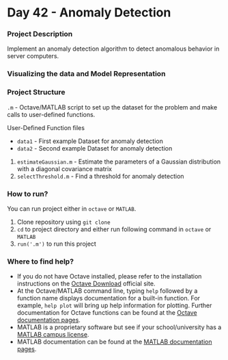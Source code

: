 # Day 42 - Anomaly Detection 

### Project Description
Implement an anomaly detection algorithm to detect anomalous behavior in server computers.

### Visualizing the data and Model Representation



### Project Structure 

`.m` - Octave/MATLAB script to set up the dataset for the problem and make calls to user-defined functions.

User-Defined Function files

* `data1` - First example Dataset for anomaly detection
* `data2` - Second example Dataset for anomaly detection

1. `estimateGaussian.m` - Estimate the parameters of a Gaussian distribution with a diagonal covariance matrix
1. `selectThreshold.m` - Find a threshold for anomaly detection

### How to run?
You can run project either in `octave` or `MATLAB`. 
1. Clone repository using `git clone `
2. `cd` to project directory and either run following command in `octave` or `MATLAB`
2. `run('.m')` to run this project

### Where to find help?
* If you do not have Octave installed, please refer to the installation instructions on the [Octave Download](https://www.gnu.org/software/octave/download.html) official site.
* At the Octave/MATLAB command line, typing `help` followed by a function name displays documentation for a built-in function. For example, `help plot` will bring up help information for plotting. Further documentation for Octave functions can be found at the [Octave documentation pages](https://octave.org/doc/v5.2.0/). 
* MATLAB is a proprietary software but see if your school/university has a [MATLAB campus license](https://in.mathworks.com/academia/tah-support-program/eligibility.html). 
* MATLAB documentation can be found at the [MATLAB documentation pages](https://in.mathworks.com/help/matlab/?refresh=true).



